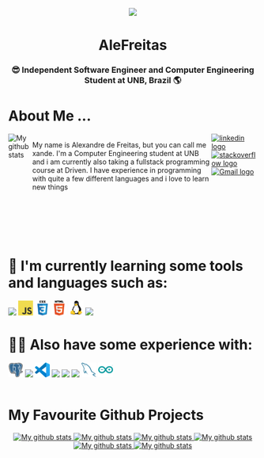<p align = "center" >
<a href="https://github.com/DenverCoder1/readme-typing-svg"><img style="width:670px" src="https://readme-typing-svg.herokuapp.com?lines=✋+Hello+World+!&center=true&title_color=79c0ff"></a>
</p> 

<div align="center">
  <h1>AleFreitas</h1>
  <h3>😎 Independent Software Engineer and Computer Engineering Student at UNB, Brazil 🌎</h3>
</div>
<h1 align="left" >About Me ...</h1>
<div style="display:flex; height:150px; overflow: auto; margin-bottom:10px;">
  <img align="right" style="width: 49%; height: 100%;" src="https://github-readme-stats.vercel.app/api?username=AleFreitas&count_private=true&show_icons=true" alt="My github stats">
  <p align="left">My name is Alexandre de Freitas, but you can call me xande. I'm  a Computer Engineering student at UNB and i am currently also taking a fullstack   programming course at Driven. I have experience in programming with quite a few different languages and i love to learn new things</p>
  <div>
    <a href="https://www.linkedin.com/in/alexandre-de-freitas-souza-26148b20a" target="_blank">
      <img src="https://img.shields.io/static/v1?message=LinkedIn&logo=linkedin&label=&color=0077B5&logoColor=white&labelColor=&style=for-the-badge" height="24" alt="linkedin logo"  />
    </a>
    <a href="https://stackoverflow.com/users/20454573/alexandre-de-freitas-souza" target="_blank">
      <img src="https://img.shields.io/static/v1?message=Stackoverflow&logo=stackoverflow&label=&color=FE7A16&logoColor=white&labelColor=&style=for-the-badge" height="24" alt="stackoverflow logo"  />
    </a>
    <a href="mailto:alexandrefsoficial@gmail.com">
      <img src="https://img.shields.io/static/v1?message=Gmail&logo=gmail&label=&color=red&logoColor=white&labelColor=&style=for-the-badge" height="24" alt="Gmail logo"/>
    </a>
  </div>
</div>
<br>
<br>
<br>
<h1>🌱 I'm currently learning some tools and languages such as: </h1>
<code><img height="30" src="https://raw.githubusercontent.com/jmnote/z-icons/master/svg/cpp.svg"></code>
<code><img height="30" src="https://raw.githubusercontent.com/github/explore/80688e429a7d4ef2fca1e82350fe8e3517d3494d/topics/javascript/javascript.png"></code>
<code><img height="30" src="https://raw.githubusercontent.com/github/explore/80688e429a7d4ef2fca1e82350fe8e3517d3494d/topics/css/css.png"></code>
<code><img height="30" src="https://raw.githubusercontent.com/github/explore/80688e429a7d4ef2fca1e82350fe8e3517d3494d/topics/html/html.png"></code>
<code><img height="30" src="https://github.com/devicons/devicon/blob/master/icons/linux/linux-original.svg"></code>
<img height="30" src="https://github.com/SamHerbert/SVG-Loaders/blob/master/svg-loaders/spinning-circles.svg">
<h1>👨‍💻 Also have some experience with: </h1>
<code><img height="30" src="https://github.com/devicons/devicon/blob/master/icons/postgresql/postgresql-original.svg"></code>
<code><img height="30" src="https://raw.githubusercontent.com/jmnote/z-icons/master/svg/c.svg"></code>
<code><img height="30" src="https://raw.githubusercontent.com/github/explore/80688e429a7d4ef2fca1e82350fe8e3517d3494d/topics/visual-studio-code/visual-studio-code.png"></code>
<code><img height="30" src="https://raw.githubusercontent.com/jmnote/z-icons/master/svg/python.svg"></code>
<code><img height="30" src="https://raw.githubusercontent.com/jmnote/z-icons/master/svg/git.svg"></code>
<code><img height="30" src="https://raw.githubusercontent.com/jmnote/z-icons/master/svg/ruby.svg"></code>
<code><img height="30" src="https://github.com/devicons/devicon/blob/master/icons/mysql/mysql-original.svg"></code>
<code><img height="30" src="https://github.com/devicons/devicon/blob/master/icons/arduino/arduino-original.svg"></code>
<br>
<br>
<h1>My Favourite Github Projects</h1>


<div align="center">
  <a href="https://github.com/AleFreitas/projeto6-buzzquizz">
    <img width="30%" src="https://github-readme-stats.vercel.app/api/pin/?username=AleFreitas&repo=projeto6-buzzquizz&show_icons=true" alt="My github stats">
  </a>
  <a href="https://github.com/AleFreitas/Parrots-Card-Game">
    <img width="30%" src="https://github-readme-stats.vercel.app/api/pin/?username=AleFreitas&repo=Parrots-Card-Game&show_icons=true" alt="My github stats">
  </a>
  <a href="https://github.com/AleFreitas/DrivenEats">
    <img width="30%" src="https://github-readme-stats.vercel.app/api/pin/?username=AleFreitas&repo=DrivenEats&show_icons=true" alt="My github stats">
  </a>
  <a href="https://github.com/AleFreitas/projeto5-batepapouol">
    <img width="30%" src="https://github-readme-stats.vercel.app/api/pin/?username=AleFreitas&repo=projeto5-batepapouol&show_icons=true" alt="My github stats">
  </a>
  <a href="https://github.com/AleFreitas/Instagram-responsive-main-page">
    <img width="30%" src="https://github-readme-stats.vercel.app/api/pin/?username=AleFreitas&repo=Instagram-responsive-main-page&show_icons=true" alt="My github stats">
  </a>
  <a href="https://github.com/AleFreitas/globo.com-main-page-html">
    <img width="30%" src="https://github-readme-stats.vercel.app/api/pin/?username=AleFreitas&repo=globo.com-main-page-html&show_icons=true" alt="My github stats">
  </a>
</div>


